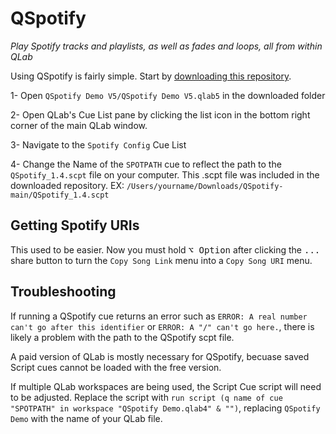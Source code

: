 # QSpotify

*Play Spotify tracks and playlists, as well as fades and loops, all from within QLab*

Using QSpotify is fairly simple. Start by [downloading this repository](https://github.com/sparks-alec/QSpotify/archive/master.zip).

1- Open `QSpotify Demo V5/QSpotify Demo V5.qlab5` in the downloaded folder

2- Open QLab's Cue List pane by clicking the list icon in the bottom right corner of the main QLab window.

3- Navigate to the `Spotify Config` Cue List

4- Change the Name of the `SPOTPATH` cue to reflect the path to the `QSpotify_1.4.scpt` file on your computer. This .scpt file was included in the downloaded repository. EX: `/Users/yourname/Downloads/QSpotify-main/QSpotify_1.4.scpt`

## Getting Spotify URIs
This used to be easier. Now you must hold <kbd>⌥ Option</kbd> after clicking the <kbd>...</kbd> share button to turn the `Copy Song Link` menu into a `Copy Song URI` menu.


## Troubleshooting

If running a QSpotify cue returns an error such as `ERROR: A real number can't go after this identifier` or `ERROR: A "/" can't go here.`, there is likely a problem with the path to the QSpotify scpt file.

A paid version of QLab is mostly necessary for QSpotify, becuase saved Script cues cannot be loaded with the free version.

If multiple QLab workspaces are being used, the Script Cue script will need to be adjusted. Replace the script with `run script (q name of cue "SPOTPATH" in workspace "QSpotify Demo.qlab4" & "")`, replacing `QSpotify Demo` with the name of your QLab file.


